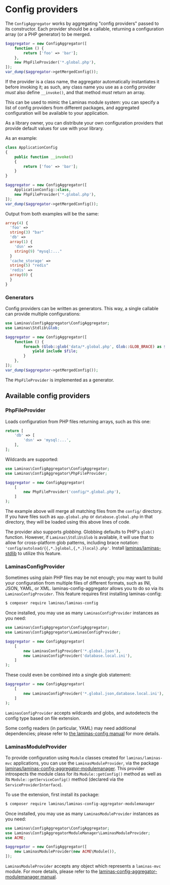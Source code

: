 # Config providers

The `ConfigAggregator` works by aggregating "config providers" passed to its
constructor.  Each provider should be a callable, returning a configuration
array (or a PHP generator) to be merged.

```php
$aggregator = new ConfigAggregator([
    function () {
        return ['foo' => 'bar'];
    },
    new PhpFileProvider('*.global.php'),
]);
var_dump($aggregator->getMergedConfig());
```

If the provider is a class name, the aggregator automatically instantiates it
before invoking it; as such, any class name you use as a config provider _must_
also define `__invoke()`, and that method _must_ return an array.

This can be used to mimic the Laminas module system: you can specify a
list of config providers from different packages, and aggregated configuration
will be available to your application.

As a library owner, you can distribute your own configuration providers that
provide default values for use with your library.

As an example:

```php
class ApplicationConfig
{
    public function __invoke()
    {
        return ['foo' => 'bar'];
    }
}

$aggregator = new ConfigAggregator([
    ApplicationConfig::class,
    new PhpFileProvider('*.global.php'),
]);
var_dump($aggregator->getMergedConfig());
```

Output from both examples will be the same:

```php
array(4) {
  'foo' =>
  string(3) "bar"
  'db' =>
  array(1) {
    'dsn' =>
    string(9) "mysql:..."
  }
  'cache_storage' =>
  string(5) "redis"
  'redis' =>
  array(0) {
  }
}
```

### Generators

Config providers can be written as generators. This way, a single callable can
provide multiple configurations:

```php
use Laminas\ConfigAggregator\ConfigAggregator;
use Laminas\Stdlib\Glob;

$aggregator = new ConfigAggregator([
    function () {
        foreach (Glob::glob('data/*.global.php', Glob::GLOB_BRACE) as $file) {
            yield include $file;
        }
    },
]);
var_dump($aggregator->getMergedConfig());
```

The `PhpFileProvider` is implemented as a generator.

## Available config providers

### PhpFileProvider

Loads configuration from PHP files returning arrays, such as this one:

```php
return [
    'db' => [
        'dsn' => 'mysql:...',
    ],
];
```

Wildcards are supported:

```php
use Laminas\ConfigAggregator\ConfigAggregator;
use Laminas\ConfigAggregator\PhpFileProvider;

$aggregator = new ConfigAggregator(
    [
        new PhpFileProvider('config/*.global.php'),
    ]
);
```

The example above will merge all matching files from the `config/` directory. If
you have files such as `app.global.php` or `database.global.php` in that
directory, they will be loaded using this above lines of code.

The provider also supports _globbing_.  Globbing defaults to PHP's `glob()`
function. However, if `Laminas\Stdlib\Glob` is available, it will use that to allow
for cross-platform glob patterns, including brace notation:
`'config/autoload/{{,*.}global,{,*.}local}.php'`. Install
[laminas/laminas-stdlib](https://docs.laminas.dev/laminas-stdlib) to
utilize this feature.

### LaminasConfigProvider

Sometimes using plain PHP files may be not enough; you may want to build your
configuration from multiple files of different formats, such as INI, JSON, YAML,
or XML.  laminas-config-aggregator allows you to do so via its
`LaminasConfigProvider`. This feature requires first installing laminas-config:

```bash
$ composer require laminas/laminas-config
```

Once installed, you may use as many `LaminasConfigProvider` instances as you need:

```php
use Laminas\ConfigAggregator\ConfigAggregator;
use Laminas\ConfigAggregator\LaminasConfigProvider;

$aggregator = new ConfigAggregator(
    [
        new LaminasConfigProvider('*.global.json'),
        new LaminasConfigProvider('database.local.ini'),
    ]
);
```

These could even be combined into a single glob statement:

```php
$aggregator = new ConfigAggregator(
    [
        new LaminasConfigProvider('*.global.json,database.local.ini'),
    ]
);
```

`LaminasConfigProvider` accepts wildcards and globs, and autodetects the config
type based on file extension.

Some config readers (in particular, YAML) may need additional dependencies;
please refer to [the laminas-config manual](https://docs.laminas.dev/laminas-config/reader/)
for more details.


### LaminasModuleProvider

To provide configuration using `Module` classes created for
`laminas/laminas-mvc` applications, you can use the `LaminasModuleProvider`,
via the package [laminas/laminas-config-aggregator-modulemanager](https://github.com/laminas/laminas-config-aggregator-modulemanager).
This provider introspects the module class for its `Module::getConfig()` method
as well as its `Module::getServiceConfig()` method (declared via the
`ServiceProviderInterface`).

To use the extension, first install its package:

```bash
$ composer require laminas/laminas-config-aggregator-modulemanager
```

Once installed, you may use as many `LaminasModuleProvider` instances as you need:

```php
use Laminas\ConfigAggregator\ConfigAggregator;
use Laminas\ConfigAggregatorModuleManager\LaminasModuleProvider;
use ACME;

$aggregator = new ConfigAggregator([
    new LaminasModuleProvider(new ACME\Module()),
]);
```

`LaminasModuleProvider` accepts any object which represents a `laminas-mvc` module.
For more details, please refer to the [laminas-config-aggregator-modulemanager manual](https://docs.laminas.dev/laminas-config-aggregator-modulemanager/).
